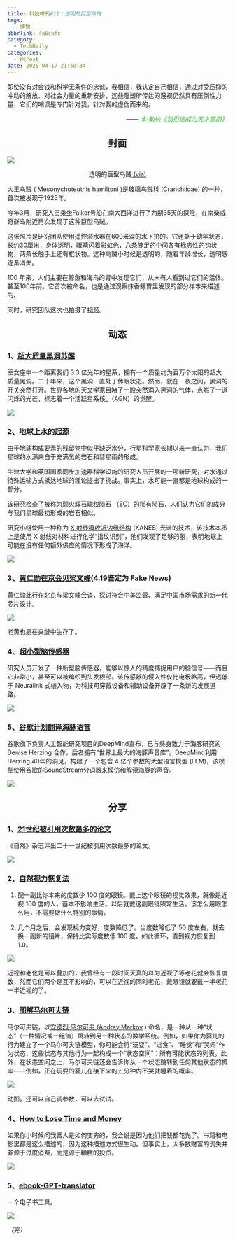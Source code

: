 ```yaml
---
title: 科技微刊#11：透明的巨型乌贼
tags:
  - 博物
abbrlink: 4a6cafc
category:
  - TechDaily
categories:
  - WePost
date: 2025-04-17 21:50:34
---
```

即使没有对金钱和科学无条件的忠诚，我相信，我认定自己相信，通过对受压抑的冲动的解放、对社会力量的重新安排，这些雕塑所传达的蔑视仍然具有压倒性力量，它们的嘲讽是专门针对我，针对我的虚伪而来的。
<div style="text-align: right; margin-top: 1em; font-style: italic;">
  ——<a href="https://m.douban.com/book/subject/36415631/" style="color: #41B349 !important;">
		本·勒纳《我拒绝成为天才鹦鹉》
  </a>
</div>

<!-- more --> 
<h2 align="center">封面</h2>

![](  https://techdaily.oss-cn-shanghai.aliyuncs.com/11/1101.jpg)
<div align="center">
透明的巨型乌贼<a href="https://newatlas.com/biology/transparent-colossal-squid-video-first/">
	(via)
  </a>
</div>

大王乌贼 ( Mesonychoteuthis hamiltoni )是玻璃乌贼科 (Cranchiidae) 的一种，首次被发现于1925年。

今年3月，研究人员乘坐Falkor号船在南大西洋进行了为期35天的探险，在南桑威奇群岛附近再次发现了这种巨型乌贼。

这张照片是研究团队使用遥控潜水器在600米深的水下拍的。它还处于幼年状态，长约30厘米，身体透明，眼睛闪着彩虹色，八条腕足的中间各有标志性的钩状物，两条长触手上还有棍状物。这种乌贼小时候是透明的，随着年龄增长，透明感逐渐消失。

100 年来，人们主要在鲸鱼和海鸟的胃中发现它们，从未有人看到过它们的活体。甚至100年前。它首次被命名，也是通过观察抹香鲸胃里发现的部分样本来描述的。

同时，研究团队这次也拍摄了[视频](https://youtu.be/lzPoG9H8Hlo?si=36mwh_gTww03Ovf5)。

<h2 align="center">动态</h2>

### 1、[超大质量黑洞苏醒](https://skyandtelescope.org/astronomy-news/supermassive-black-hole-wakes-up/)

室女座中一个距离我们 3.3 亿光年的星系，拥有一个质量约为百万个太阳的超大质量黑洞。二十年来，这个黑洞一直处于休眠状态。然而，就在一夜之间，黑洞的开关突然打开。世界各地的天文学家目睹了一股突然涌入黑洞的气体，点燃了一道闪烁的光芒，标志着一个活跃星系核_（AGN）的觉醒。

![](https://techdaily.oss-cn-shanghai.aliyuncs.com/11/1102.webp)

### 2、[地球上水的起源](https://www.sciencealert.com/origins-of-earths-water-may-not-be-as-complicated-as-we-thought)

由于地球构成要素的残留物中似乎缺乏水分，行星科学家长期以来一直认为，我们星球的水源来自于充满氢的岩石和彗星雨的形成。

牛津大学和英国国家同步加速器科学设施的研究人员开展的一项新研究，对水通过特殊运输方式抵达地球的理论提出了挑战。事实上，水可能一直都是地球构成的一部分。

该研究检查了被称为[顽火辉石球粒陨石](https://en.wikipedia.org/wiki/Enstatite_chondrite) （EC）的稀有陨石，人们认为它们的成分与我们星球最初形成的岩石相似。

研究小组使用一种称为 [X 射线吸收近边缘结构](https://en.wikipedia.org/wiki/X-ray_absorption_near_edge_structure) (XANES) 光谱的技术，该技术本质上是使用 X 射线对材料进行化学“指纹识别”，他们发现了足够的氢，表明地球上可能在没有任何额外供应的情况下形成了海洋。

![](  https://techdaily.oss-cn-shanghai.aliyuncs.com/11/1103.jpg)

### 3、[黄仁勋在京会见梁文峰](https://www.ft.com/content/7a49186c-8e51-4540-affe-15239c0914e3)(4.19鉴定为 Fake News)

黄仁勋此行在北京与梁文峰会谈，探讨符合中美监管、满足中国市场需求的新一代芯片设计。

![](  https://techdaily.oss-cn-shanghai.aliyuncs.com/11/1104.jpg)

老黄也是在夹缝中生存了。

### 4、[超小型脑传感器](https://www.extremetech.com/science/researchers-develop-ultra-small-brain-sensor-with-96-accuracy)

研究人员开发了一种新型脑传感器，能够以惊人的精度捕捉用户的脑信号——而且它非常小，甚至可以被编织到头发根部。该传感器的侵入性仅比电极略高，但远低于 Neuralink 式植入物，为科技可穿戴设备和辅助设备开辟了一条新的发展道路。

![]( https://techdaily.oss-cn-shanghai.aliyuncs.com/11/1105.webp)

### 5、[谷歌计划翻译海豚语言](https://www.extremetech.com/science/new-google-llm-aims-to-translate-dolphin-language)

谷歌旗下负责人工智能研究项目的DeepMind宣布，已与终身致力于海豚研究的Denise Herzing 合作，后者拥有“世界上最大的海豚声音库”。DeepMind利用 Herzing 40年的洞见，构建了一个包含 4 亿个参数的大型语言模型 (LLM)，该模型使用谷歌的SoundStream分词器来模仿和解读海豚的声音。

![]( https://techdaily.oss-cn-shanghai.aliyuncs.com/11/1106.webp)


<h2 align="center">分享</h2>

### 1、[21世纪被引用次数最多的论文](https://www.nature.com/articles/d41586-025-01125-9)

《自然》杂志评出二十一世纪被引用次数最多的论文。

![]( https://techdaily.oss-cn-shanghai.aliyuncs.com/11/1112.png)

### 2、[自然视力恢复法](https://www.yinwang.org/blog-cn/2022/02/22/myopia)

1. 配一副比你本来的度数少 100 度的眼镜。戴上这个眼镜的视觉效果，就像是近视 100 度的人，基本不影响生活。以后就戴这副眼镜照常生活，该怎么用眼怎么用，不需要做什么特别的事情。

2. 几个月之后，会发现视力变好，度数降低了。当度数降低了 50 度左右，就去换一副新的镜片，保持比实际度数低 100 度。如此循环，直到视力恢复到 1.0。

![]( https://techdaily.oss-cn-shanghai.aliyuncs.com/11/1108.jpg)

近视和老化是可以叠加的，我曾经有一段时间天真的以为近视了等老花就会恢复度数，然而它们两个是互不影响的，可以在近视的同时老花，戴眼镜就要戴一半老花一半近视的了。

### 3、[图解马尔可夫链](https://setosa.io/blog/2014/07/26/markov-chains/index.html)

马尔可夫链，以[安德烈·马尔可夫 (Andrey Markov](https://en.wikipedia.org/wiki/Andrey_Markov) ) 命名，是一种从一种“状态”（一种情况或一组值）跳转到另一种状态的数学系统。例如，如果你为婴儿的行为建立了一个马尔可夫链模型，你可能会将“玩耍”、“进食”、“睡觉”和“哭闹”作为状态，这些状态与其他行为一起构成一个“状态空间”：所有可能状态的列表。此外，在状态空间之上，马尔可夫链还会告诉你从一个状态跳转到任何其他状态的概率——例如，正在玩耍的婴儿在接下来的五分钟内不哭就睡着的概率。

![]( https://techdaily.oss-cn-shanghai.aliyuncs.com/11/1109.png)

动图，还可以自己调参数，可以去试试。

### 4、[How to Lose Time and Money](https://paulgraham.com/selfindulgence.html)

如果你小时候问我富人是如何变穷的，我会说是因为他们把钱都花光了。书籍和电影里都是这么描述的，因为这种描述方式很生动。但事实上，大多数财富的流失并非源于过度消费，而是源于糟糕的投资。

![]( https://techdaily.oss-cn-shanghai.aliyuncs.com/11/1110.png)

### 5、[ebook-GPT-translator](https://github.com/jesselau76/ebook-GPT-translator)

一个电子书工具。

![]( https://techdaily.oss-cn-shanghai.aliyuncs.com/11/1111.png)

_（完）_